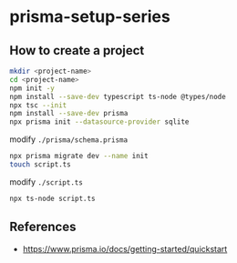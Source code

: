 # prisma-setup-series

## How to create a project

```bash
mkdir <project-name>
cd <project-name>
npm init -y
npm install --save-dev typescript ts-node @types/node
npx tsc --init
npm install --save-dev prisma
npx prisma init --datasource-provider sqlite
```

modify `./prisma/schema.prisma`

```bash
npx prisma migrate dev --name init
touch script.ts
```

modify `./script.ts`

```bash
npx ts-node script.ts
```

## References

- <https://www.prisma.io/docs/getting-started/quickstart>